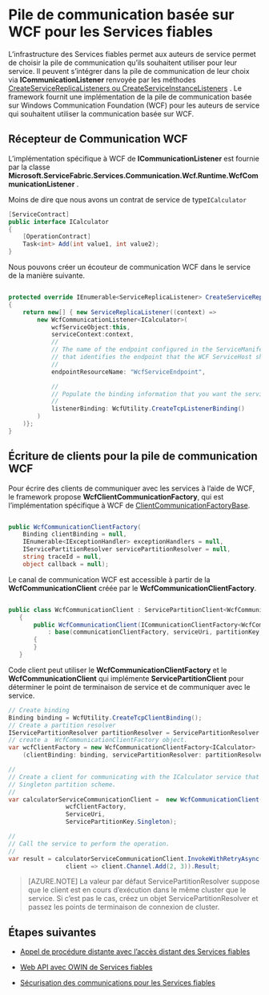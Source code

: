 <properties
   pageTitle="Pile de communication fiable Services WCF | Microsoft Azure"
   description="La pile de communication WCF intégrée dans Fabric de Service fournit une communication WCF-service client pour des Services fiables."
   services="service-fabric"
   documentationCenter=".net"
   authors="BharatNarasimman"
   manager="timlt"
   editor="vturecek"/>

<tags
   ms.service="service-fabric"
   ms.devlang="dotnet"
   ms.topic="article"
   ms.tgt_pltfrm="na"
   ms.workload="required"
   ms.date="07/26/2016"
   ms.author="bharatn"/>

# <a name="wcf-based-communication-stack-for-reliable-services"></a>Pile de communication basée sur WCF pour les Services fiables
L’infrastructure des Services fiables permet aux auteurs de service permet de choisir la pile de communication qu’ils souhaitent utiliser pour leur service. Il peuvent s’intégrer dans la pile de communication de leur choix via **ICommunicationListener** renvoyée par les méthodes [CreateServiceReplicaListeners ou CreateServiceInstanceListeners](service-fabric-reliable-services-communication.md) . Le framework fournit une implémentation de la pile de communication basée sur Windows Communication Foundation (WCF) pour les auteurs de service qui souhaitent utiliser la communication basée sur WCF.

## <a name="wcf-communication-listener"></a>Récepteur de Communication WCF
L’implémentation spécifique à WCF de **ICommunicationListener** est fournie par la classe **Microsoft.ServiceFabric.Services.Communication.Wcf.Runtime.WcfCommunicationListener** .

Moins de dire que nous avons un contrat de service de type`ICalculator`

```csharp
[ServiceContract]
public interface ICalculator
{
    [OperationContract]
    Task<int> Add(int value1, int value2);
}
```

Nous pouvons créer un écouteur de communication WCF dans le service de la manière suivante.

```csharp

protected override IEnumerable<ServiceReplicaListener> CreateServiceReplicaListeners()
{
    return new[] { new ServiceReplicaListener((context) =>
        new WcfCommunicationListener<ICalculator>(
            wcfServiceObject:this,
            serviceContext:context,
            //
            // The name of the endpoint configured in the ServiceManifest under the Endpoints section
            // that identifies the endpoint that the WCF ServiceHost should listen on.
            //
            endpointResourceName: "WcfServiceEndpoint",

            //
            // Populate the binding information that you want the service to use.
            //
            listenerBinding: WcfUtility.CreateTcpListenerBinding()
        )
    )};
}

```

## <a name="writing-clients-for-the-wcf-communication-stack"></a>Écriture de clients pour la pile de communication WCF
Pour écrire des clients de communiquer avec les services à l’aide de WCF, le framework propose **WcfClientCommunicationFactory**, qui est l’implémentation spécifique à WCF de [ClientCommunicationFactoryBase](service-fabric-reliable-services-communication.md).

```csharp

public WcfCommunicationClientFactory(
    Binding clientBinding = null,
    IEnumerable<IExceptionHandler> exceptionHandlers = null,
    IServicePartitionResolver servicePartitionResolver = null,
    string traceId = null,
    object callback = null);
```

Le canal de communication WCF est accessible à partir de la **WcfCommunicationClient** créée par le **WcfCommunicationClientFactory**.

```csharp

public class WcfCommunicationClient : ServicePartitionClient<WcfCommunicationClient<ICalculator>>
   {
       public WcfCommunicationClient(ICommunicationClientFactory<WcfCommunicationClient<ICalculator>> communicationClientFactory, Uri serviceUri, ServicePartitionKey partitionKey = null, TargetReplicaSelector targetReplicaSelector = TargetReplicaSelector.Default, string listenerName = null, OperationRetrySettings retrySettings = null)
           : base(communicationClientFactory, serviceUri, partitionKey, targetReplicaSelector, listenerName, retrySettings)
       {
       }
   }

```

Code client peut utiliser le **WcfCommunicationClientFactory** et le **WcfCommunicationClient** qui implémente **ServicePartitionClient** pour déterminer le point de terminaison de service et de communiquer avec le service.

```csharp
// Create binding
Binding binding = WcfUtility.CreateTcpClientBinding();
// Create a partition resolver
IServicePartitionResolver partitionResolver = ServicePartitionResolver.GetDefault();
// create a  WcfCommunicationClientFactory object.
var wcfClientFactory = new WcfCommunicationClientFactory<ICalculator>
    (clientBinding: binding, servicePartitionResolver: partitionResolver);

//
// Create a client for communicating with the ICalculator service that has been created with the
// Singleton partition scheme.
//
var calculatorServiceCommunicationClient =  new WcfCommunicationClient(
                wcfClientFactory,
                ServiceUri,
                ServicePartitionKey.Singleton);

//
// Call the service to perform the operation.
//
var result = calculatorServiceCommunicationClient.InvokeWithRetryAsync(
                client => client.Channel.Add(2, 3)).Result;

```
>[AZURE.NOTE] La valeur par défaut ServicePartitionResolver suppose que le client est en cours d’exécution dans le même cluster que le service. Si c’est pas le cas, créez un objet ServicePartitionResolver et passez les points de terminaison de connexion de cluster.

## <a name="next-steps"></a>Étapes suivantes
* [Appel de procédure distante avec l’accès distant des Services fiables](service-fabric-reliable-services-communication-remoting.md)

* [Web API avec OWIN de Services fiables](service-fabric-reliable-services-communication-webapi.md)

* [Sécurisation des communications pour les Services fiables](service-fabric-reliable-services-secure-communication.md)
